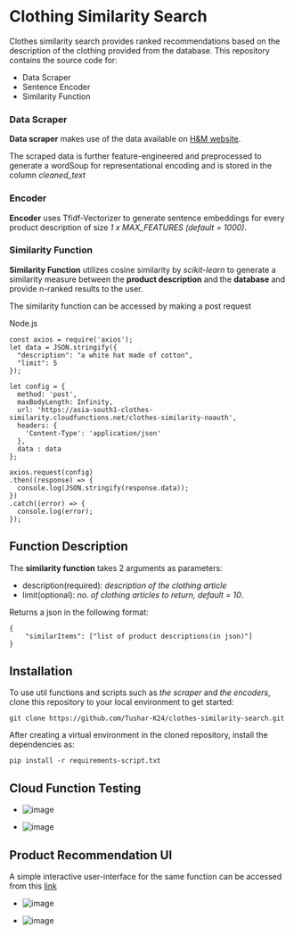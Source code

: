 # Clothing Similarity Search

Clothes similarity search provides ranked recommendations based on the description of the clothing provided from the database. This repository contains the source code for:

- Data Scraper
- Sentence Encoder
- Similarity Function

### Data Scraper

**Data scraper** makes use of the data available on [H&M website](https://www2.hm.com/en_in/index.html).

The scraped data is further feature-engineered and preprocessed to generate a wordSoup for representational encoding and is stored in the column _cleaned_text_

### Encoder

**Encoder** uses Tfidf-Vectorizer to generate sentence embeddings for every product description of size _1 x MAX_FEATURES_ _(default = 1000)_.

### Similarity Function

**Similarity Function** utilizes cosine similarity by _scikit-learn_ to generate a similarity measure between the **product description** and the **database** and provide n-ranked results to the user.

The similarity function can be accessed by making a post request

Node.js

```
const axios = require('axios');
let data = JSON.stringify({
  "description": "a white hat made of cotton",
  "limit": 5
});

let config = {
  method: 'post',
  maxBodyLength: Infinity,
  url: 'https://asia-south1-clothes-similarity.cloudfunctions.net/clothes-similarity-noauth',
  headers: {
    'Content-Type': 'application/json'
  },
  data : data
};

axios.request(config)
.then((response) => {
  console.log(JSON.stringify(response.data));
})
.catch((error) => {
  console.log(error);
});
```

## Function Description

The **similarity function** takes 2 arguments as parameters:

- description(required): _description of the clothing article_
- limit(optional): _no. of clothing articles to return, default = 10_.

Returns a json in the following format:

```
{
    "similarItems": ["list of product descriptions(in json)"]
}
```

## Installation

To use util functions and scripts such as _the scraper_ and _the encoders_, clone this repository to your local environment to get started:

```
git clone https://github.com/Tushar-K24/clothes-similarity-search.git
```

After creating a virtual environment in the cloned repository, install the dependencies as:

```
pip install -r requirements-script.txt
```

## Cloud Function Testing

- ![image](https://github.com/Tushar-K24/clothes-similarity-search/assets/62638544/2ae6651b-5a43-4878-ab3e-bc34dd9484c9)

- ![image](https://github.com/Tushar-K24/clothes-similarity-search/assets/62638544/783926ba-2840-4eb8-911f-52a93920b9f5)

## Product Recommendation UI

A simple interactive user-interface for the same function can be accessed from this [link](https://hm-product-recommendations.netlify.app/)

- ![image](https://github.com/Tushar-K24/clothes-similarity-search/assets/62638544/7faf6adf-c5ab-4583-b29a-af4649bc0f96)

- ![image](https://github.com/Tushar-K24/clothes-similarity-search/assets/62638544/0c53e708-61d1-45cd-bd70-f1aeadc1f1b6)
